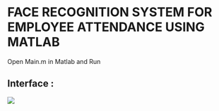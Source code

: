 # FACE RECOGNITION SYSTEM FOR EMPLOYEE ATTENDANCE USING MATLAB

Open Main.m in Matlab and Run

## Interface :

![](https://raw.githubusercontent.com/ManoBalaR/Biometric-Systems-Project/master/Screenshot%201.jpeg)

